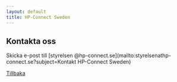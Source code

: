 ```yaml
---
layout: default
title: HP-Connect Sweden
---
```


## Kontakta oss

Skicka e-post till [styrelsen @hp-connect.se](mailto:styrelsenathp-connect.se?subject=Kontakt HP-Connect Sweden)

[Tillbaka](./)
